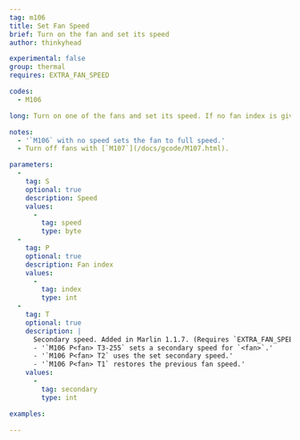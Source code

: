 ```yaml
---
tag: m106
title: Set Fan Speed
brief: Turn on the fan and set its speed
author: thinkyhead

experimental: false
group: thermal
requires: EXTRA_FAN_SPEED

codes:
  - M106

long: Turn on one of the fans and set its speed. If no fan index is given, the print cooling fan is selected. The fan speed applies to the next block added to the planner, so it will not take effect until previous moves in the planner are done. Under manual control with an idle machine, `M106` will change the fan speed immediately.

notes:
  - '`M106` with no speed sets the fan to full speed.'
  - Turn off fans with [`M107`](/docs/gcode/M107.html).

parameters:
  -
    tag: S
    optional: true
    description: Speed
    values:
      -
        tag: speed
        type: byte
  -
    tag: P
    optional: true
    description: Fan index
    values:
      -
        tag: index
        type: int
  -
    tag: T
    optional: true
    description: |
      Secondary speed. Added in Marlin 1.1.7. (Requires `EXTRA_FAN_SPEED`)
      - '`M106 P<fan> T3-255` sets a secondary speed for `<fan>`.'
      - '`M106 P<fan> T2` uses the set secondary speed.'
      - '`M106 P<fan> T1` restores the previous fan speed.'
    values:
      -
        tag: secondary
        type: int

examples:

---
```


